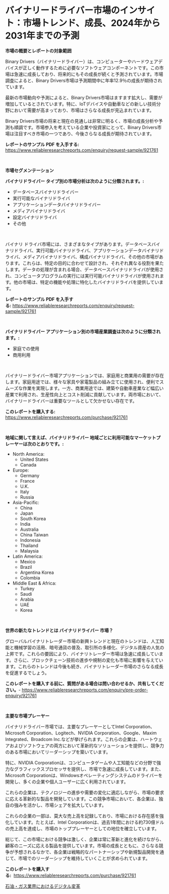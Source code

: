 <p><h1>バイナリードライバー市場のインサイト：市場トレンド、成長、2024年から2031年までの予測</h1></p><p><strong>市場の概要とレポートの対象範囲</strong></p>
<p><p>Binary Drivers（バイナリードライバー）は、コンピューターやハードウェアデバイスが正しく動作するために必要なソフトウェアコンポーネントです。この市場は急速に成長しており、将来的にもその成長が続くと予測されています。市場調査によると、Binary Drivers市場は予測期間中に年率12.9％の成長が期待されています。</p><p>最新の市場動向や予測によると、Binary Drivers市場はますます拡大し、需要が増加しているとされています。特に、IoTデバイスや自動車などの新しい技術分野において需要が高まっており、市場はさらなる成長が見込まれています。</p><p>Binary Drivers市場の将来と現在の見通しは非常に明るく、市場の成長分析や予測も順調です。市場参入を考えている企業や投資家にとって、Binary Drivers市場は注目すべき市場の一つであり、今後さらなる成長が期待されています。</p></p>
<p><strong>レポートのサンプル PDF を入手する:</strong> <a href="https://www.reliableresearchreports.com/enquiry/request-sample/921761">https://www.reliableresearchreports.com/enquiry/request-sample/921761</a></p>
<p>&nbsp;</p>
<p><strong>市場セグメンテーション</strong></p>
<p><strong>バイナリドライバー タイプ別の市場分析は次のように分類されます。:</strong></p>
<p><ul><li>データベースバイナリドライバー</li><li>実行可能なバイナリドライバ</li><li>アプリケーションデータバイナリドライバー</li><li>メディアバイナリドライバ</li><li>設定バイナリドライバ</li><li>その他</li></ul></p>
<p>&nbsp;</p>
<p><p>バイナリ ドライバ市場には、さまざまなタイプがあります。データベースバイナリドライバ、実行可能バイナリドライバ、アプリケーションデータバイナリドライバ、メディアバイナリドライバ、構成バイナリドライバ、その他の市場があります。これらは、特定の目的に合わせて設計され、それぞれ異なる役割を果たします。データの処理が含まれる場合、データベースバイナリドライバが使用され、コンピュータプログラムの実行には実行可能バイナリドライバが使用されます。他の市場は、特定の機能や処理に特化したバイナリドライバを提供しています。</p></p>
<p><strong>レポートのサンプル PDF を入手する:</strong>&nbsp;<a href="https://www.reliableresearchreports.com/enquiry/request-sample/921761">https://www.reliableresearchreports.com/enquiry/request-sample/921761</a></p>
<p>&nbsp;</p>
<p><strong> バイナリドライバー アプリケーション別の市場産業調査は次のように分類されます。:</strong></p>
<p><ul><li>家庭での使用</li><li>商用利用</li></ul></p>
<p>&nbsp;</p>
<p><p>バイナリードライバー市場アプリケーションでは、家庭用と商業用の需要が存在します。家庭用途では、様々な家具や家電製品の組み立てに使用され、便利でスムーズな作業を実現します。一方、商業用途では、建築や自動車産業など幅広い産業で利用され、生産性向上とコスト削減に貢献しています。両市場において、バイナリードライバーは重要なツールとして欠かせない存在です。</p></p>
<p><strong>このレポートを購入する:</strong>&nbsp; <a href="https://www.reliableresearchreports.com/purchase/921761">https://www.reliableresearchreports.com/purchase/921761</a></p>
<p>&nbsp;</p>
<p><strong>地域に関して言えば、バイナリドライバー 地域ごとに利用可能なマーケットプレーヤーは次のとおりです。:</strong></p>
<p><ul>
    <li>
        North America:
        <ul>
            <li>United States</li>
            <li>Canada</li>
        </ul>
    </li>
    <li>
        Europe:
        <ul>
            <li>Germany</li>
            <li>France</li>
            <li>U.K.</li>
            <li>Italy</li>
            <li>Russia</li>
        </ul>
    </li>
    <li>
        Asia-Pacific:
        <ul>
            <li>China</li>
            <li>Japan</li>
            <li>South Korea</li>
            <li>India</li>
            <li>Australia</li>
            <li>China Taiwan</li>
            <li>Indonesia</li>
            <li>Thailand</li>
            <li>Malaysia</li>
        </ul>
    </li>
    <li>
        Latin America:
        <ul>
            <li>Mexico</li>
            <li>Brazil</li>
            <li>Argentina Korea</li>
            <li>Colombia</li>
        </ul>
    </li>
    <li>
        Middle East & Africa:
        <ul>
            <li>Turkey</li>
            <li>Saudi</li>
            <li>Arabia</li>
            <li>UAE</li>
            <li>Korea</li>
        </ul>
    </li>
    </ul></p>
<p>&nbsp;</p>
<p><strong>世界の新たなトレンドとは バイナリドライバー 市場？</strong></p>
<p><p>グローバルバイナリトレーダー市場の新興トレンドと現在のトレンドは、人工知能と機械学習の活用、暗号通貨の普及、取引所の多様化、デジタル資産の人気の上昇です。これらの要因により、バイナリトレーダー市場は急速に成長しています。さらに、ブロックチェーン技術の進歩や規制の変化も市場に影響を与えています。これらのトレンドは今後も続き、バイナリトレーダー市場のさらなる成長を促進するでしょう。</p></p>
<p><strong>このレポートを購入する前に、質問がある場合は問い合わせるか、共有してください。</strong>- <a href="https://www.reliableresearchreports.com/enquiry/pre-order-enquiry/921761">https://www.reliableresearchreports.com/enquiry/pre-order-enquiry/921761</a></p>
<p>&nbsp;</p>
<p><strong>主要な市場プレーヤー</strong></p>
<p><p>バイナリドライバー市場では、主要なプレーヤーとしてIntel Corporation、Microsoft Corporation、Logitech、NVIDIA Corporation、Google、Maxim Integrated、Broadcom Inc.などが挙げられます。これらの企業は、ハートウェアおよびソフトウェアの両方において革新的なソリューションを提供し、競争力のある市場においてリーダーシップを築いています。</p><p>特に、NVIDIA Corporationは、コンピュータゲームや人工知能などの分野で強力なグラフィックスプロセッサを提供し、市場で急速に成長しています。また、Microsoft Corporationは、Windowsオペレーティングシステムのドライバーを開発し、多くの企業や個人ユーザーに広く利用されています。</p><p>これらの企業は、テクノロジーの進歩や需要の変化に適応しながら、市場の要求に応える革新的な製品を開発しています。この競争市場において、各企業は、独自の強みを活かし、市場シェアを拡大しています。</p><p>これらの企業の一部は、莫大な売上高を記録しており、市場における存在感を強化しています。たとえば、Intel Corporationは、過去1年間における約730億ドルの売上高を達成し、市場のトッププレーヤーとしての地位を確立しています。</p><p>総じて、この市場における競争は激しく、企業は常に革新と進化を続けながら、顧客のニーズに応える製品を提供しています。市場の成長とともに、さらなる競争が予想されるなかで、各企業は戦略的なパートナーシップや新規製品開発を通じて、市場でのリーダーシップを維持していくことが求められています。</p></p>
<p><strong>このレポートを購入する:</strong>&nbsp;&nbsp;<a href="https://www.reliableresearchreports.com/purchase/921761">https://www.reliableresearchreports.com/purchase/921761</a></p>
<p><p><a href="https://github.com/lababdou/Market-Research-Report-List-2/blob/main/7843831182308.md">石油・ガス業界におけるデジタル変革</a></p></p>